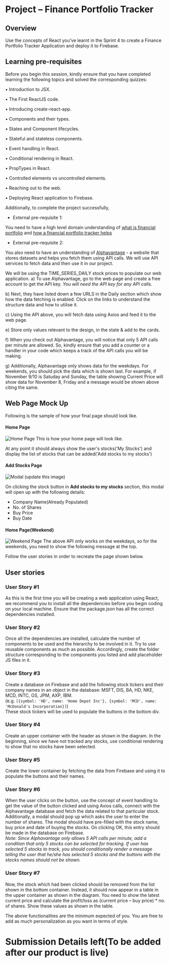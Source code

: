 ﻿# **Project – Finance Portfolio Tracker**

## Overview

Use the concepts of React you’ve learnt in the Sprint 4 to create a Finance Portfolio Tracker Application and deploy it to Firebase.


## Learning pre-requisites

Before you begin this session, kindly ensure that you have completed learning the following topics and solved the corresponding quizzes:

•	Introduction to JSX.

•	The First ReactJS code.

•	Introducing create-react-app.

•	Components and their types.

•	States and Component lifecycles.

•	Stateful and stateless components.

•	Event handling in React.

•	Conditional rendering in React.

•	PropTypes in React.

•	Controlled elements vs uncontrolled elements.

•	Reaching out to the web.

•	Deploying React application to Firebase.

Additionally, to complete the project successfully,

- External pre-requisite 1:

You need to have a high level domain understanding of [what is financial portfolio](https://www.investopedia.com/terms/p/portfolio.asp) and [how a financial portfolio tracker helps](https://www.benzinga.com/money/best-portfolio-tracker/) 

- External pre-requisite 2:
  
You also need to have an understanding of [Alphavantage](https://www.alphavantage.co/documentation/#daily) - a website that stores datasets and helps you fetch them using API calls. We will use API services to fetch data and then use it in our project.

We will be using the TIME_SERIES_DAILY stock prices to populate our web application. 
a)	To use Alphavantage, go to the web page and create a free account to get the API key. *_You will need the API key for any API calls._*

b)	Next, they have listed down a few URLS in the Daily section which show how the data fetching is enabled. Click on the links to understand the structure data and how to utilise it.

c)	Using the API above, you will fetch data using Axios and feed it to the web page.

e)	Store only values relevant to the design, in the state & add to the cards.

f) When you check out Alphavantage, you will notice that only 5 API calls per minute are allowed. So, kindly ensure that you add a counter or a handler in your code which keeps a track of the API calls you will be making.

g) Additionally, Alphavantage only shows data for the weekdays. For weekends, you should pick the data which is shown last. For example, if November 9/10 is Satuday and Sunday, the table showing Current Price will show data for November 8, Friday and a message would be shown above citing the same.


## Web Page Mock Up

Following is the sample of how your final page should look like. 

#### Home Page

![Home Page](Screens/FPT_HomePage.png)
This is how your home page will look like.

At any point it should always show the user's stocks('My Stocks')
and display the list of stocks that can be added('Add stocks to my stocks')

#### Add Stocks Page

![Modal](Screens/FPT_AddStock.png)
(update this image)

On clicking the stock button in **Add stocks to my stocks** section, this modal will open up with the following details:

- Company Name(Already Populated)
- No. of Shares
- Buy Price
- Buy Date


#### Home Page(Weekend)

![Weekend Page](Screens/FPT_WeekendPage.png)
The above API only works on the weekdays, so for the weekends, you need to show the following message at the top.

Follow the user stories in order to recreate the page shown below.

## User stories

### User Story #1

As this is the first time you will be creating a web application using React, we recommend you to install all the dependencies before you begin coding on your local machine. Ensure that the package.json has all the correct dependencies installed.


### User Story #2

Once all the dependencies are installed, calculate the number of components to be used and the hierarchy to be involved in it. Try to use reusable components as much as possible. Accordingly, create the folder structure corresponding to the components you listed and add placeholder JS files in it.


### User Story #3

Create a database on Firebase and add the following stock tickers and their company names in an object in the database: MSFT, DIS, BA, HD, NKE, MCD, INTC, GS, JPM, AXP, IBM. <br />
(e.g. ```[{symbol: 'HD', name: 'Home Depot Inc'}, {symbol: 'MCD', name: 'McDonald's Incorporation}]```) <br />
These stock tickers will be used to populate the buttons in the bottom div. 


### User Story #4

Create an upper container with the header as shown in the diagram. In the beginning, since we have not tracked any stocks, use conditional rendering to show that no stocks have been selected.

### User Story #5

Create the lower container by fetching the data from Firebase and using it to populate the buttons and their names.


### User Story #6

When the user clicks on the button, use the concept of event handling to get the value of the button clicked and using Axios calls, connect with the Alphavantage database and fetch the data related to that particular stock. Additionally, a modal should pop up which asks the user to enter the number of shares. The modal should have pre-filled with the stock name, buy price and date of buying the stocks. On clicking OK, this entry should be made in the database on Firebase. <br />
*Note: Since Alphavantage only allows 5 API calls per minute, add a condition that only 5 stocks can be selected for tracking. If user has selected 5 stocks to track, you should conditionally render a message telling the user that he/she has selected 5 stocks and the buttons with the stocks names should not be shown.*


### User Story #7

Now, the stock which had been clicked should be removed from the list shown in the bottom container. Instead, it should now appear in a table in the upper container as shown in the diagram. You need to show the latest current price and calculate the profit/loss as (current price – buy price) * no. of shares. Show these values as shown in the table.


The above functionalities are the minimum expected of you. You are free to add as much personalization as you want in terms of style.

# Submission Details left(To be added after our product is live) 



